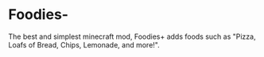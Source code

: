 # Foodies-
The best and simplest minecraft mod, Foodies+ adds foods such as "Pizza, Loafs of Bread, Chips, Lemonade, and more!".
